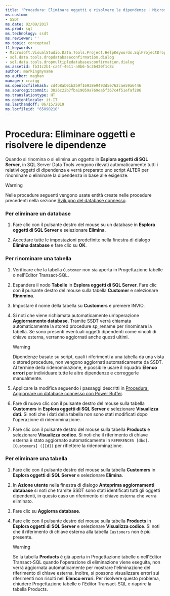 ```yaml
---
title: 'Procedura: Eliminare oggetti e risolvere le dipendenze | Microsoft Docs'
ms.custom:
- SSDT
ms.date: 02/09/2017
ms.prod: sql
ms.technology: ssdt
ms.reviewer: ''
ms.topic: conceptual
f1_keywords:
- Microsoft.VisualStudio.Data.Tools.Project.HelpKeywords.SqlProjectDropDatabaseConfirmationDialog
- sql.data.tools.dropdatabaseconfirmation.dialog
- sql.data.tools.dropmultipledatabasesconfirmation.dialog
ms.assetid: fb31c2b1-ca4f-4e11-a0b6-5c26430f1c8c
author: markingmyname
ms.author: maghan
manager: craigg
ms.openlocfilehash: cd4b8ab01b2b9f16938e9493d5e762cae59a6446
ms.sourcegitcommit: 3026c22b7fba19059a769ea5f367c4f51efaf286
ms.translationtype: HT
ms.contentlocale: it-IT
ms.lasthandoff: 06/15/2019
ms.locfileid: "65090210"
---
```

# <a name="how-to-delete-objects-and-resolve-dependencies"></a>Procedura: Eliminare oggetti e risolvere le dipendenze
Quando si rinomina o si elimina un oggetto in **Esplora oggetti di SQL Server**, in SQL Server Data Tools vengono rilevati automaticamente tutti i relativi oggetti di dipendenza e verrà preparato uno script ALTER per rinominare o eliminare la dipendenza in base alle esigenze.  
  
> [!WARNING]  
> Nelle procedure seguenti vengono usate entità create nelle procedure precedenti nella sezione [Sviluppo del database connesso](../ssdt/connected-database-development.md).  
  
### <a name="to-delete-a-database"></a>Per eliminare un database  
  
1.  Fare clic con il pulsante destro del mouse su un database in **Esplora oggetti di SQL Server** e selezionare **Elimina**.  
  
2.  Accettare tutte le impostazioni predefinite nella finestra di dialogo **Elimina database** e fare clic su **OK**.  
  
### <a name="to-rename-a-table"></a>Per rinominare una tabella  
  
1.  Verificare che la tabella `Customer` non sia aperta in Progettazione tabelle o nell'Editor Transact\-SQL.  
  
2.  Espandere il nodo **Tabelle** in **Esplora oggetti di SQL Server**. Fare clic con il pulsante destro del mouse sulla tabella **Customer** e selezionare **Rinomina**.  
  
3.  Impostare il nome della tabella su **Customers** e premere INVIO.  
  
4.  Si noti che viene richiamata automaticamente un'operazione **Aggiornamento database**. Tramite SSDT verrà chiamata automaticamente la stored procedure sp_rename per rinominare la tabella. Se sono presenti eventuali oggetti dipendenti come vincoli di chiave esterna, verranno aggiornati anche questi ultimi.  
  
    > [!WARNING]  
    > Dipendenze basate su script, quali i riferimenti a una tabella da una vista o stored procedure, non vengono aggiornati automaticamente da SSDT. Al termine della ridenominazione, è possibile usare il riquadro **Elenco errori** per individuare tutte le altre dipendenze e correggerle manualmente.  
  
5.  Applicare la modifica seguendo i passaggi descritti in [Procedura: Aggiornare un database connesso con Power Buffer](../ssdt/how-to-update-a-connected-database-with-power-buffer.md).  
  
6.  Fare di nuovo clic con il pulsante destro del mouse sulla tabella **Customers** in **Esplora oggetti di SQL Server** e selezionare **Visualizza dati**. Si noti che i dati della tabella non sono stati modificati dopo l'operazione di ridenominazione.  
  
7.  Fare clic con il pulsante destro del mouse sulla tabella **Products** e selezionare **Visualizza codice**. Si noti che il riferimento di chiave esterna è stato aggiornato automaticamente in `REFERENCES [dbo].[Customers] ([Id])` per riflettere la ridenominazione.  
  
### <a name="to-delete-a-table"></a>Per eliminare una tabella  
  
1.  Fare clic con il pulsante destro del mouse sulla tabella **Customers** in **Esplora oggetti di SQL Server** e selezionare **Elimina**.  
  
2.  In **Azione utente** nella finestra di dialogo **Anteprima aggiornamenti database** si noti che tramite SSDT sono stati identificati tutti gli oggetti dipendenti, in questo caso un riferimento di chiave esterna che verrà eliminato.  
  
3.  Fare clic su **Aggiorna database**.  
  
4.  Fare clic con il pulsante destro del mouse sulla tabella **Products** in **Esplora oggetti di SQL Server** e selezionare **Visualizza codice**. Si noti che il riferimento di chiave esterna alla tabella `Customers` non è più presente.  
  
    > [!WARNING]  
    > Se la tabella **Products** è già aperta in Progettazione tabelle o nell'Editor Transact\-SQL quando l'operazione di eliminazione viene eseguita, non verrà aggiornata automaticamente per mostrare l'eliminazione del riferimento di chiave esterna. Inoltre, si possono visualizzare errori sui riferimenti non risolti nell'**Elenco errori**. Per risolvere questo problema, chiudere Progettazione tabelle o l'Editor Transact\-SQL e riaprire la tabella Products.  
  
